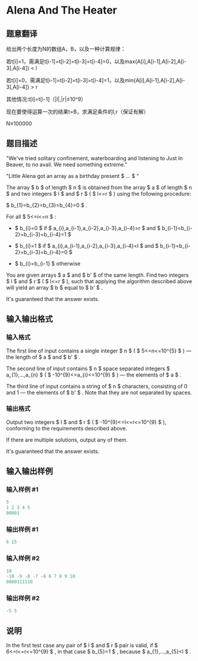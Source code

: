 # Alena And The Heater

## 题意翻译

给出两个长度为N的数组A，B，以及一种计算规律：

若t[i]=1，需满足t[i-1]=t[i-2]=t[i-3]=t[i-4]=0，以及max{A[i],A[i-1],A[i-2],A[i-3],A[i-4]} < l

若t[i]=0，需满足t[i-1]=t[i-2]=t[i-3]=t[i-4]=1，以及min{A[i],A[i-1],A[i-2],A[i-3],A[i-4]} > r

其他情况:t[i]=t[i-1]（|l|,|r|≤10^9）

现在要使得运算一次的结果t=B，求满足条件的l,r（保证有解）

N≤100000

## 题目描述

"We've tried solitary confinement, waterboarding and listening to Just In Beaver, to no avail. We need something extreme."

"Little Alena got an array as a birthday present $ ... $ "

The array $ b $ of length $ n $ is obtained from the array $ a $ of length $ n $ and two integers $ l $ and $ r $ ( $ l<=r $ ) using the following procedure:

$ b_{1}=b_{2}=b_{3}=b_{4}=0 $ .

For all $ 5<=i<=n $ :

- $ b_{i}=0 $ if $ a_{i},a_{i-1},a_{i-2},a_{i-3},a_{i-4}&gt;r $ and $ b_{i-1}=b_{i-2}=b_{i-3}=b_{i-4}=1 $

- $ b_{i}=1 $ if $ a_{i},a_{i-1},a_{i-2},a_{i-3},a_{i-4}&lt;l $ and $ b_{i-1}=b_{i-2}=b_{i-3}=b_{i-4}=0 $

- $ b_{i}=b_{i-1} $ otherwise

You are given arrays $ a $ and $ b' $ of the same length. Find two integers $ l $ and $ r $ ( $ l<=r $ ), such that applying the algorithm described above will yield an array $ b $ equal to $ b' $ .

It's guaranteed that the answer exists.

## 输入输出格式

### 输入格式

The first line of input contains a single integer $ n $ ( $ 5<=n<=10^{5} $ ) — the length of $ a $ and $ b' $ .

The second line of input contains $ n $ space separated integers $ a_{1},...,a_{n} $ ( $ -10^{9}<=a_{i}<=10^{9} $ ) — the elements of $ a $ .

The third line of input contains a string of $ n $ characters, consisting of 0 and 1 — the elements of $ b' $ . Note that they are not separated by spaces.

### 输出格式

Output two integers $ l $ and $ r $ ( $ -10^{9}<=l<=r<=10^{9} $ ), conforming to the requirements described above.

If there are multiple solutions, output any of them.

It's guaranteed that the answer exists.

## 输入输出样例

### 输入样例 #1

```cpp
5
1 2 3 4 5
00001

```
### 输出样例 #1

```cpp
6 15

```
### 输入样例 #2

```cpp
10
-10 -9 -8 -7 -6 6 7 8 9 10
0000111110

```
### 输出样例 #2

```cpp
-5 5

```
## 说明

In the first test case any pair of $ l $ and $ r $ pair is valid, if $ 6<=l<=r<=10^{9} $ , in that case $ b_{5}=1 $ , because $ a_{1},...,a_{5}&lt;l $ .

